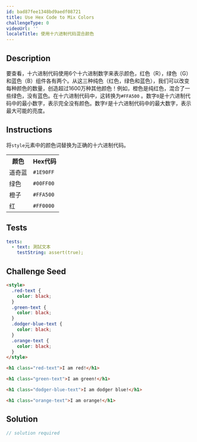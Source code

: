 ```yaml
---
id: bad87fee1348bd9aedf08721
title: Use Hex Code to Mix Colors
challengeType: 0
videoUrl: ''
localeTitle: 使用十六进制代码混合颜色
---
```


## Description
<section id="description">要查看，十六进制代码使用6个十六进制数字来表示颜色，红色（R），绿色（G）和蓝色（B）组件各有两个。从这三种纯色（红色，绿色和蓝色），我们可以改变每种颜色的数量，创造超过1600万种其他颜色！例如，橙色是纯红色，混合了一些绿色，没有蓝色。在十六进制代码中，这转换为<code>#FFA500</code> 。数字<code>0</code>是十六进制代码中的最小数字，表示完全没有颜色。数字<code>F</code>是十六进制代码中的最大数字，表示最大可能的亮度。 </section>

## Instructions
<section id="instructions">将<code>style</code>元素中的颜色词替换为正确的十六进制代码。 <table class="table table-striped"><tbody><tr><th>颜色</th><th> Hex代码</th></tr><tr><td>道奇蓝</td><td> <code>#1E90FF</code> </td> </tr><tr><td>绿色</td><td> <code>#00FF00</code> </td> </tr><tr><td>橙子</td><td> <code>#FFA500</code> </td> </tr><tr><td>红</td><td> <code>#FF0000</code> </td> </tr></tbody></table></section>

## Tests
<section id='tests'>

```yml
tests:
  - text: 測試文本
    testString: assert(true);

```

</section>

## Challenge Seed
<section id='challengeSeed'>

<div id='html-seed'>

```html
<style>
  .red-text {
    color: black;
  }
  .green-text {
    color: black;
  }
  .dodger-blue-text {
    color: black;
  }
  .orange-text {
    color: black;
  }
</style>

<h1 class="red-text">I am red!</h1>

<h1 class="green-text">I am green!</h1>

<h1 class="dodger-blue-text">I am dodger blue!</h1>

<h1 class="orange-text">I am orange!</h1>

```

</div>



</section>

## Solution
<section id='solution'>

```js
// solution required
```
</section>
